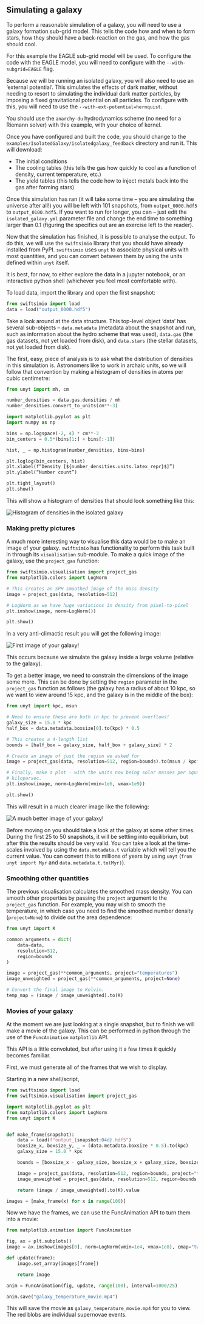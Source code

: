 ## Simulating a galaxy

To perform a reasonable simulation of a galaxy, you will need to use a galaxy
formation sub-grid model. This tells the code how and when to form stars, how
they should have a back-reaction on the gas, and how the gas should cool.

For this example the EAGLE sub-grid model will be used. To configure the code
with the EAGLE model, you will need to configure with the
`--with-subgrid=EAGLE` flag.

Because we will be running an isolated galaxy, you will also need to use an
‘external potential’. This simulates the effects of dark matter, without
needing to resort to simulating the individual dark matter particles, by
imposing a fixed gravitational potential on all particles. To configure with
this, you will need to use the `--with-ext-potential=hernquist`.

You should use the `anarchy-du` hydrodynamics scheme (no need for a Riemann
solver) with this example, with your choice of kernel.

Once you have configured and built the code, you should change to the
`examples/IsolatedGalaxy/isolatedgalaxy_feedback` directory and run it. This
will download:

+ The initial conditions
+ The cooling tables (this tells the gas how quickly to cool as a function
  of density, current temperature, etc.)
+ The yield tables (this tells the code how to inject metals back into the
  gas after forming stars)

Once this simulation has ran (it will take some time – you are simulating the
universe after all!) you will be left with 101 snapshots, from
`output_0000.hdf5` to `output_0100.hdf5`. If you want to run for longer, you can
– just edit the `isolated_galaxy.yml` parameter file and change the end time to
something larger than 0.1 (figuring the specifics out are an exercise left to
the reader).

Now that the simulation has finished, it is possible to analyse the output.
To do this, we will use the `swiftsimio` library that you should have already
installed from PyPI. `swiftsimio` uses `unyt` to associate physical units with
most quantities, and you can convert between them by using the units defined
within `unyt` itself.

It is best, for now, to either explore the data in a jupyter notebook, or an
interactive python shell (whichever you feel most comfortable with).

To load data, import the library and open the first snapshot:

```python
from swiftsimio import load
data = load("output_0000.hdf5")
```

Take a look around at the data structure. This top-level object ‘data’ has
several sub-objects – `data.metadata` (metadata about the snapshot and run,
such as information about the hydro scheme that was used), `data.gas` (the gas
datasets, not yet loaded from disk), and `data.stars` (the stellar datasets,
not yet loaded from disk).

The first, easy, piece of analysis is to ask what the distribution of
densities in this simulation is. Astronomers like to work in archaic units,
so we will follow that convention by making a histogram of densities in atoms
per cubic centimetre:

```python
from unyt import mh, cm

number_densities = data.gas.densities / mh
number_densities.convert_to_units(cm**-3)

import matplotlib.pyplot as plt
import numpy as np

bins = np.logspace(-2, 4) * cm**-3
bin_centers = 0.5*(bins[1:] + bins[:-1])

hist, _ = np.histogram(number_densities, bins=bins)

plt.loglog(bin_centers, hist)
plt.xlabel(f“Density [${number_densities.units.latex_repr}$]”)
plt.ylabel(“Number count”)

plt.tight_layout()
plt.show()
```

This will show a histogram of densities that should look something like this:

![Histogram of densities in the isolated galaxy](plots/density_histogram.png)

### Making pretty pictures

A much more interesting way to visualise this data would be to make an image
of your galaxy. `swiftsimio` has functionality to perform this task built in
through its `visualisation` sub-module. To make a quick image of the galaxy,
use the `project_gas` function:

```python
from swiftsimio.visualisation import project_gas
from matplotlib.colors import LogNorm

# This creates an SPH smoothed image of the mass density
image = project_gas(data, resolution=512)

# LogNorm as we have huge variations in density from pixel-to-pixel
plt.imshow(image, norm=LogNorm())

plt.show()
```

In a very anti-climactic result you will get the following image:

![First image of your galaxy!](plots/first_image_of_galaxy.png)

This occurs because we simulate the galaxy inside a large volume (relative to
the galaxy).

To get a better image, we need to constrain the dimensions of the image some
more. This can be done by setting the `region` parameter in the `project_gas`
function as follows (the galaxy has a radius of about 10 kpc, so we want to
view around 15 kpc, and the galaxy is in the middle of the box):

```python
from unyt import kpc, msun

# Need to ensure these are both in kpc to prevent overflows!
galaxy_size = 15.0 * kpc
half_box = data.metadata.boxsize[0].to(kpc) * 0.5

# This creates a 4-length list
bounds = [half_box – galaxy_size, half_box + galaxy_size] * 2

# Create an image of just the region we asked for
image = project_gas(data, resolution=512, region=bounds).to(msun / kpc**2)

# Finally, make a plot - with the units now being solar masses per square
# kiloparsec.
plt.imshow(image, norm=LogNorm(vmin=1e6, vmax=1e9))

plt.show()
```

This will result in a much clearer image like the following:

![A much better image of your galaxy!](plots/second_image_of_galaxy.png)

Before moving on you should take a look at the galaxy at some other times.
During the first 25 to 50 snapshots, it will be settling into equilibrium, but
after this the results should be very valid. You can take a look at the
time-scales involved by using the `data.metadata.t` variable which will
tell you the current value. You can convert this to millions of years by
using `unyt` (`from unyt import Myr` and `data.metadata.t.to(Myr)`).


### Smoothing other quantities

The previous visualisation calculates the smoothed mass density. You can
smooth other properties by passing the `project` argument to the `project_gas`
function. For example, you may wish to smooth the temperature, in which case
you need to find the smoothed number density (`project=None`) to divide out the
area dependence:

```python
from unyt import K

common_arguments = dict(
    data=data,
    resolution=512,
    region=bounds
)

image = project_gas(**common_arguments, project="temperatures")
image_unweighted = project_gas(**common_arguments, project=None)

# Convert the final image to Kelvin.
temp_map = (image / image_unweighted).to(K)
```

### Movies of your galaxy

At the moment we are just looking at a single snapshot, but to finish we will
make a movie of the galaxy. This can be performed in python through the use
of the `FuncAnimation` `matplotlib` API.

This API is a little convoluted, but after using it a few times it quickly
becomes familiar.

First, we must generate all of the frames that we wish to display.

Starting in a new shell/script,

```python
from swiftsimio import load
from swiftsimio.visualisation import project_gas

import matplotlib.pyplot as plt
from matplotlib.colors import LogNorm
from unyt import K


def make_frame(snapshot):
    data = load(f"output_{snapshot:04d}.hdf5")
    boxsize_x, boxsize_y, _ = (data.metadata.boxsize * 0.5).to(kpc)
    galaxy_size = 15.0 * kpc

    bounds = [boxsize_x - galaxy_size, boxsize_x + galaxy_size, boxsize_y - galaxy_size, boxsize_y + galaxy_size]

    image = project_gas(data, resolution=512, region=bounds, project="temperatures", parallel=True)
    image_unweighted = project_gas(data, resolution=512, region=bounds, project=None, parallel=True)

    return (image / image_unweighted).to(K).value

images = [make_frame(x) for x in range(100)]
```

Now we have the frames, we can use the FuncAnimation API to turn them into a movie:

```python
from matplotlib.animation import FuncAnimation

fig, ax = plt.subplots()
image = ax.imshow(images[0], norm=LogNorm(vmin=1e4, vmax=1e8), cmap="twilight")

def update(frame):
    image.set_array(images[frame])

    return image

anim = FuncAnimation(fig, update, range(100), interval=1000/25)

anim.save("galaxy_temperature_movie.mp4")
```

This will save the movie as `galaxy_temperature_movie.mp4` for you to view.
The red blobs are individual supernovae events.
